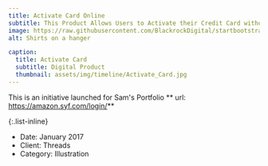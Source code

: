 ```yaml
---
title: Activate Card Online
subtitle: This Product Allows Users to Activate their Credit Card without Reaching out to Customer Service
image: https://raw.githubusercontent.com/BlackrockDigital/startbootstrap-agency/master/src/assets/img/portfolio/01-full.jpg
alt: Shirts on a hanger

caption:
  title: Activate Card
  subtitle: Digital Product
  thumbnail: assets/img/timeline/Activate_Card.jpg
---
```

This is an initiative launched for Sam's Portfolio  ** url: https://amazon.syf.com/login/**

{:.list-inline}
- Date: January 2017
- Client: Threads
- Category: Illustration


